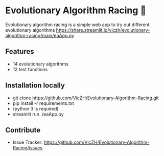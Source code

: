 # Evolutionary Algorithm Racing 🐎

Evolutionary algorithm racing is a simple web app to try out different evolutionary algorithms
https://share.streamlit.io/viczh/evolutionary-algorithm-racing/main/eaApp.py

## Features 
- 14 evolutionary algorithms 
- 12 test functions

## Installation locally
- git clone https://github.com/VicZH/Evolutionary-Algorithm-Racing.git
- pip install -r requirements.txt
- (python 3 is required)
- streamlit run ./eaApp.py

## Contribute
- Issue Tracker: https://github.com/VicZH/Evolutionary-Algorithm-Racing/issues  

